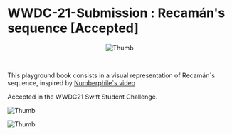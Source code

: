 # WWDC-21-Submission : Recamán's sequence [Accepted]
<p align="center">
   <img alt='Thumb' src='https://i.imgur.com/h5UuVHA.png'>
</p>
<br>
<p>
  This playground book consists in a visual representation of Recamán`s sequence, inspired by <a href="https://youtu.be/FGC5TdIiT9U">Numberphile`s video</a>
</p>
<p>
  Accepted in the WWDC21 Swift Student Challenge.
</p>
<p>
   <img alt='Thumb' src='https://i.imgur.com/Ed3bt5g.png'>
</p>
<p>
   <img alt='Thumb' src='https://i.imgur.com/KfhK836.png'>
</p>
